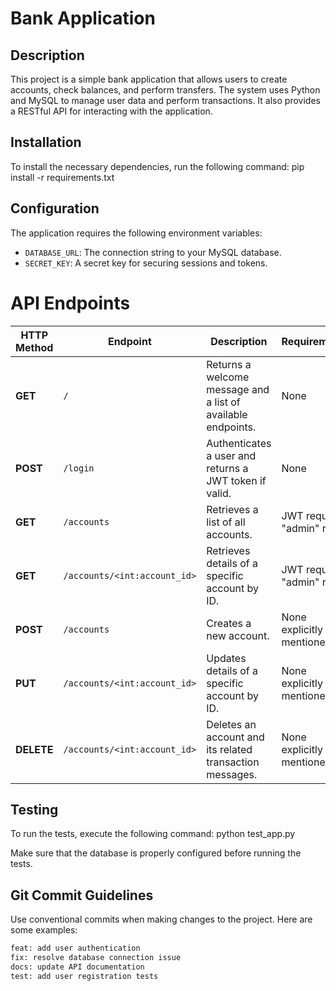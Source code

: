 # Bank Application

## Description
This project is a simple bank application that allows users to create accounts, check balances, and perform transfers. The system uses Python and MySQL to manage user data and perform transactions. It also provides a RESTful API for interacting with the application.

## Installation
To install the necessary dependencies, run the following command:
pip install -r requirements.txt


## Configuration
The application requires the following environment variables:

- `DATABASE_URL`: The connection string to your MySQL database.
- `SECRET_KEY`: A secret key for securing sessions and tokens.

# API Endpoints

| HTTP Method | Endpoint                  | Description                                                    | Requirements                    |
|-------------|---------------------------|----------------------------------------------------------------|---------------------------------|
| **GET**     | `/`                       | Returns a welcome message and a list of available endpoints.  | None                            |
| **POST**    | `/login`                  | Authenticates a user and returns a JWT token if valid.         | None                            |
| **GET**     | `/accounts`               | Retrieves a list of all accounts.                              | JWT required, "admin" role      |
| **GET**     | `/accounts/<int:account_id>` | Retrieves details of a specific account by ID.               | JWT required, "admin" role      |
| **POST**    | `/accounts`               | Creates a new account.                                         | None explicitly mentioned       |
| **PUT**     | `/accounts/<int:account_id>` | Updates details of a specific account by ID.                 | None explicitly mentioned       |
| **DELETE**  | `/accounts/<int:account_id>` | Deletes an account and its related transaction messages.      | None explicitly mentioned       |


## Testing
To run the tests, execute the following command:
python test_app.py

Make sure that the database is properly configured before running the tests.

## Git Commit Guidelines
Use conventional commits when making changes to the project. Here are some examples:
```bash
feat: add user authentication
fix: resolve database connection issue
docs: update API documentation
test: add user registration tests
